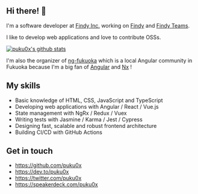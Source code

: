 <!-- ![dog](https://user-images.githubusercontent.com/2607019/88460912-ad113580-ceda-11ea-808e-be9166521092.png) -->

## Hi there! 👋

I'm a software developer at [Findy Inc.](https://findy.co.jp/) working on [Findy](https://findy-code.io/) and [Findy Teams](https://findy-teams.com/).

I like to develop web applications and love to contribute OSSs.

<!-- ![ng-fukuoka](https://user-images.githubusercontent.com/2607019/88460860-5e639b80-ceda-11ea-81b3-71abde62bb8b.png) -->

[![puku0x's github stats](https://github-readme-stats.vercel.app/api?username=puku0x&show_icons=true&count_private=true)](https://github.com/anuraghazra/github-readme-stats)

I'm also the organizer of [ng-fukuoka](https://ng-fukuoka.angular.jp/) which is a local Angular community in Fukuoka because I'm a big fan of [Angular](https://angular.io/) and [Nx](https://nx.dev/) !

## My skills

- Basic knowledge of HTML, CSS, JavaScript and TypeScript
- Developing web applications with Angular / React / Vue.js
- State management with NgRx / Redux / Vuex
- Writing tests with Jasmine / Karma / Jest / Cypress
- Designing fast, scalable and robust frontend architecture
- Building CI/CD with GitHub Actions

## Get in touch

- https://github.com/puku0x
- https://dev.to/puku0x
- https://twitter.com/puku0x
- https://speakerdeck.com/puku0x
